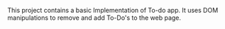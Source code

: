 This project contains a basic Implementation of To-do app. It uses DOM manipulations to remove and add To-Do's to the web page.
